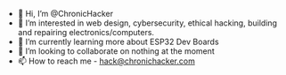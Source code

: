 - 👋 Hi, I’m @ChronicHacker
- 👀 I’m interested in web design, cybersecurity, ethical hacking, building and repairing electronics/computers.
- 🌱 I’m currently learning more about ESP32 Dev Boards
- 💞️ I’m looking to collaborate on nothing at the moment
- 📫 How to reach me - hack@chronichacker.com

<!---
ChronicHacker/ChronicHacker is a ✨ special ✨ repository because its `README.md` (this file) appears on your GitHub profile.
You can click the Preview link to take a look at your changes.
--->
